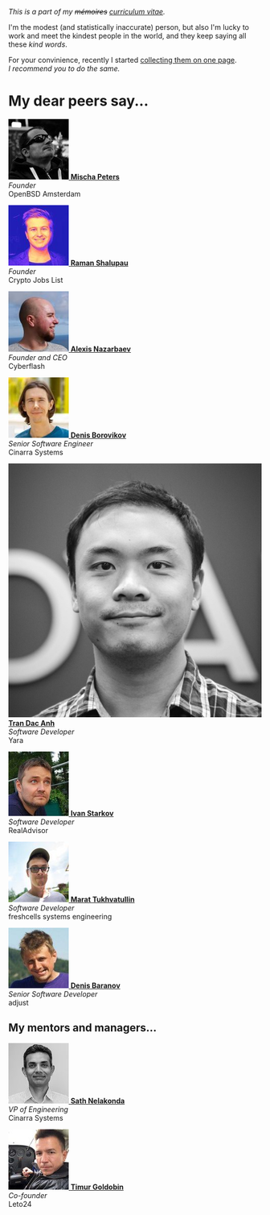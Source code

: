 _This is a part of my ~~m&eacute;moires~~ [curriculum vitae](/cv.html)._


I'm the modest (and statistically inaccurate) person, but also I'm
lucky to work and meet the kindest people in the world, and they
keep saying all these _kind words_.

For your convinience, recently I started [collecting them on one
page](/words.html). _I&nbsp;recommend you to do the same._

# My dear peers say...

[<img src="mp.jpeg" class="avatar left">
**Mischa Peters**](mp.html)<br>
_Founder_<br>
OpenBSD Amsterdam

[<img src="rs.jpeg" class="avatar left">
**Raman Shalupau**](rs.html)<br>
_Founder_<br>
Crypto Jobs List

[<img src="an.jpeg" class="avatar left">
**Alexis Nazarbaev**](an.html)<br>
_Founder and CEO_<br>
Cyberflash

[<img src="db.jpeg" class="avatar left">
**Denis Borovikov**](db.html)<br>
_Senior Software Engineer_<br>
Cinarra Systems

[<img src="tda.jpeg" class="avatar left">
**Tran Dac Anh**](tda.html)<br>
_Software Developer_<br>
Yara

[<img src="is.jpeg" class="avatar left">
**Ivan Starkov**](is.html)<br>
_Software Developer_<br>
RealAdvisor

[<img src="mt.jpeg" class="avatar left">
**Marat Tukhvatullin**](mt.html)<br>
_Software Developer_<br>
freshcells systems engineering

[<img src="dba.jpeg" class="avatar left">
**Denis Baranov**](dba.html)<br>
_Senior Software Developer_<br>
adjust

## My mentors and managers...

[<img src="sn.jpeg" class="avatar left">
**Sath Nelakonda**](sn.html)<br>
_VP of Engineering_<br>
Cinarra Systems

[<img src="tg.jpeg" class="avatar left">
**Timur Goldobin**](tg.html)<br>
_Co-founder_<br>
Leto24
